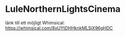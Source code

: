 # LuleNorthernLightsCinema

länk till ett möjligt Whimsical:
https://whimsical.com/8xUYtDHHknkMLSiX96gHDC
